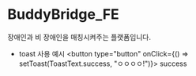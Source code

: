 # BuddyBridge_FE

장애인과 비 장애인을 매칭시켜주는 플랫폼입니다.

- toast 사용 예시
  <button type="button" onClick={() => setToast(ToastText.success, "ㅇㅇㅇㅇ!")}>
  success
  </button>
